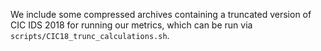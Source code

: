 We include some compressed archives containing a truncated version of CIC IDS 2018 for running our metrics, which can be run via `scripts/CIC18_trunc_calculations.sh`.
